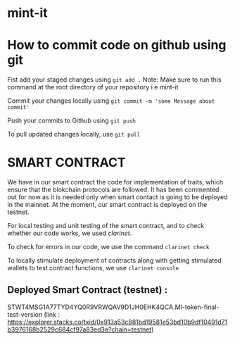 # mint-it

# How to commit code on github using git

Fist add your staged changes using `git add .`
Note: Make sure to run this command at the root directory of your repository i.e mint-it

Commit your changes locally using `git commit -m 'some Message about commit'`

Push your commits to Github using `git push`

To pull updated changes locally, use `git pull`


# SMART CONTRACT

We have in our smart contract the code for implementation of traits, which ensure that the blokchain protocols are followed. It has been commented out for now as it is needed only when smart contact is going to be deployed in the mainnet. At the moment, our smart contract is deployed on the testnet.


For local testing and unit testing of the smart contract, and to check whether our code works, we used *clarinet*.

To check for errors in our code, we use the command `clarinet check`

To locally stimulate deployment of contracts along with getting stimulated wallets to test contract functions, we use `clarinet console`

## Deployed Smart Contract (testnet) : 
STWT4MSG1A77TYD4YQ0R9VRWQAV9D1JH0EHK4QCA.MI-token-final-test-version
(link : https://explorer.stacks.co/txid/0x913a53c881bd19581e53bd10b9df10491d71b3976168b2529c684cf97a83ed3e?chain=testnet)
